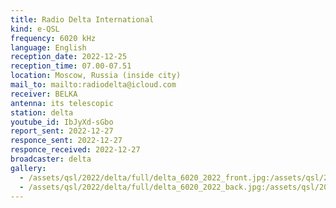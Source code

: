 ```yaml
---
title: Radio Delta International
kind: e-QSL
frequency: 6020 kHz
language: English
reception_date: 2022-12-25
reception_time: 07.00-07.51
location: Moscow, Russia (inside city)
mail_to: mailto:radiodelta@icloud.com
receiver: BELKA
antenna: its telescopic
station: delta
youtube_id: IbJyXd-sGbo
report_sent: 2022-12-27
responce_sent: 2022-12-27
responce_received: 2022-12-27
broadcaster: delta
gallery:
  - /assets/qsl/2022/delta/full/delta_6020_2022_front.jpg:/assets/qsl/2022/delta/small/delta_6020_2022_front.jpg
  - /assets/qsl/2022/delta/full/delta_6020_2022_back.jpg:/assets/qsl/2022/delta/small/delta_6020_2022_back.jpg
---
```

